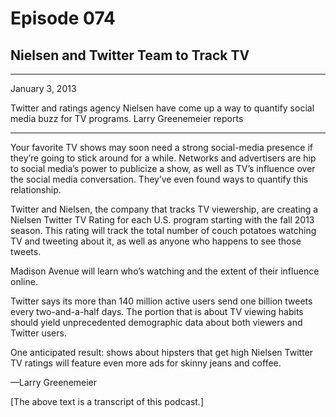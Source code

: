 # Episode 074

## Nielsen and Twitter Team to Track TV

---

January 3, 2013

Twitter and ratings agency Nielsen have come up a way to quantify social media buzz for TV programs. Larry Greenemeier reports

---

Your favorite TV shows may soon need a strong social-media presence if they’re going to stick around for a while. Networks and advertisers are hip to social media’s power to publicize a show, as well as TV’s influence over the social media conversation. They’ve even found ways to quantify this relationship.

Twitter and Nielsen, the company that tracks TV viewership, are creating a Nielsen Twitter TV Rating for each U.S. program starting with the fall 2013 season. This rating will track the total number of couch potatoes watching TV and tweeting about it, as well as anyone who happens to see those tweets.

Madison Avenue will learn who’s watching and the extent of their influence online.

Twitter says its more than 140 million active users send one billion tweets every two-and-a-half days. The portion that is about TV viewing habits should yield unprecedented demographic data about both viewers and Twitter users.

One anticipated result: shows about hipsters that get high Nielsen Twitter TV ratings will feature even more ads for skinny jeans and coffee.

—Larry Greenemeier

[The above text is a transcript of this podcast.]

